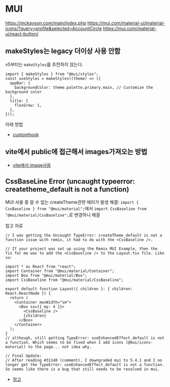 # MUI

https://mckayson.com/main/index.php
https://mui.com/material-ui/material-icons/?query=profile&selected=AccountCircle
https://mui.com/material-ui/react-button/

## makeStyles는 legacy 더이상 사용 안함

v5부터는 `makeStyles`를 추천하지 않는다.

```tsx
import { makeStyles } from "@mui/styles";
const useStyles = makeStyles((theme) => ({
  appBar: {
    backgroundColor: theme.palette.primary.main, // Customize the background color
  },
  title: {
    flexGrow: 1,
  },
}));
```

아래 방법

- [customhook](https://velog.io/@dlruddms5619/Migration-MUI-v4-to-v5-makeStyles-%EC%82%AC%EC%9A%A9%ED%95%98%EA%B8%B0)

## vite에서 public에 접근해서 images가져오는 방법

- [vite에서 image사용](https://medium.com/@andrewmasonmedia/how-to-use-images-with-vite-and-vue-937307a150c0)

## CssBaseLine Error (uncaught typeerror: createtheme_default is not a function)

MUI 사용 중 알 수 없는 createTheme관련 에러가 발생
해결: `import { CssBaseline } from "@mui/material";`에서 `import CssBaseline from "@mui/material/CssBaseline";`로 변경하니 해결

참고 자료

```tsx
// I was getting the Uncaught TypeError: createTheme_default is not a function issue with remix, it had to do with the <CssBaseline />.

// If your project was set up using the Remix MUI Example, then the fix for me was to add the <CssBaseline /> to the Layout.tsx file. Like so:

import * as React from "react";
import Container from "@mui/material/Container";
import Box from "@mui/material/Box";
import CssBaseline from "@mui/material/CssBaseline";

export default function Layout({ children }: { children: React.ReactNode }) {
  return (
    <Container maxWidth="sm">
      <Box sx={{ my: 4 }}>
        <CssBaseline />
        {children}
      </Box>
    </Container>
  );
}
// although, still getting TypeError: useEnhancedEffect_default is not a function. Which seems to be fixed when I add icons (@mui/icons-material) to the page... not idea why.

// Final Update:
// After reading #31140 (comment), I downgraded mui to 5.4.1 and I no longer get the TypeError: useEnhancedEffect_default is not a function. So seems like there is a bug that still needs to be resolved in mui.
```

- [참고](https://github.com/mui/material-ui/issues/31835)
